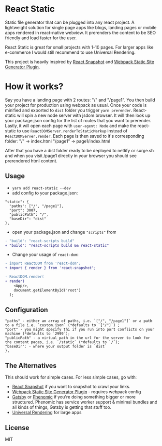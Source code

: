 # React Static

Static file generator that can be plugged into any react project. 
A lightweight solution for single page apps like blogs, landing pages or mobile apps rendered in react-native webview. 
It prerenders the content to be SEO friendly and load faster for the user.

React Static is great for small projects with 1-10 pages. For larger apps like e-commerce I would still recommend to use Universal Rendering. 

This project is heavily inspired by [React Snapshot](https://github.com/geelen/react-snapshot) and [Webpack Static Site Generator Plugin](https://github.com/markdalgleish/static-site-generator-webpack-plugin).

# How it works?

Say you have a landing page with 2 routes: "/" and "/page1".
You then build your project for production using webpack as usual.
Once your code is minified and exported to `dist` folder you trigger `yarn prerender`.
React-static will spin a new node server with jsdom browser.
It will then look up your package.json config for the list of routes that you want to prerender.
Lastly, it will open each page with `user-agent: Node` and make the react-static to use `ReactDOMServer.renderToStaticMarkup` instead of `ReactDOMServer.render`.
Each page is then saved to it's corresponding folder:
"/" -> index.html
"/page1" -> page1/index.html

After that you have a dist folder ready to be deployed to netlify or surge.sh and when you visit /page1 directly in your browser you should see prerendered html content.

## Usage

- `yarn add react-static --dev`
- add config to your package.json:
```
"static": {
  "paths": ["/", "/page1"],
  "port": 3007,
  "publicPath": "/",
  "baseDir": "dist"
},
```
- open your package.json and change `"scripts"` from
```diff
- "build": "react-scripts build"
+ "build": "react-scripts build && react-static"
```

- Change your usage of `react-dom`:
```diff
- import ReactDOM from 'react-dom';
+ import { render } from 'react-snapshot';

- ReactDOM.render(
+ render(
    <App/>,
    document.getElementById('root')
  );
```

## Configuration

```
"paths" - either an array of paths, i.e. `["/", "/page1"]` or a path to a file i.e. `custom.json` (*defaults to `["/"]`) ;
"port" - you might specify thi if you run into port conflicts on your machine (*defaults to `2999`);
"publicPath" - a virtual path in the url for the server to look for the content pages, i.e. `/static` (*defaults to `/`);
"baseDir": - where your output folder is `dist`
},
```

## The Alternatives

This should work for simple cases. For less simple cases, go with:

- [React Snapshot](https://github.com/geelen/react-snapshot) if you want to snapshot to crawl your links.
- [Webpack Static Site Generator Plugin](https://github.com/markdalgleish/static-site-generator-webpack-plugin) - requires webpack config
- [Gatsby](https://github.com/gatsbyjs/gatsby) or [Phenomic](https://phenomic.io/) if you're doing something bigger or more structured. Phenomic has service worker support & minimal bundles and all kinds of things, Gatsby is getting that stuff too.
- [Universal Rendering](http://redux.js.org/docs/recipes/ServerRendering.html) for large apps

## License

MIT
